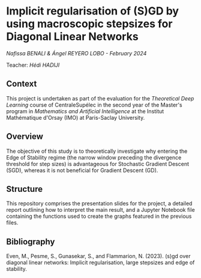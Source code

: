 # Implicit regularisation of (S)GD by using macroscopic stepsizes for Diagonal Linear Networks

*Nafissa BENALI & Ángel REYERO LOBO - February 2024*

Teacher: *Hédi HADIJI*
## **Context**
This project is undertaken as part of the evaluation for the *Theoretical Deep Learning* course of CentraleSupélec in the second year of the Master's program in *Mathematics and Artificial Intelligence* at the Institut Mathématique d'Orsay (IMO) at Paris-Saclay University.

## **Overview**
The objective of this study is to theoretically investigate why entering the Edge of Stability regime (the narrow window preceding the divergence threshold for step sizes) is advantageous for Stochastic Gradient Descent (SGD), whereas it is not beneficial for Gradient Descent (GD). 


## **Structure**
This repository comprises the presentation slides for the project, a detailed report outlining how to interpret the main result, and a Jupyter Notebook file containing the functions used to create the graphs featured in the previous files. 

## **Bibliography**
 Even, M., Pesme, S., Gunasekar, S., and Flammarion, N. (2023). (s)gd over diagonal linear networks:
 Implicit regularisation, large stepsizes and edge of stability.

